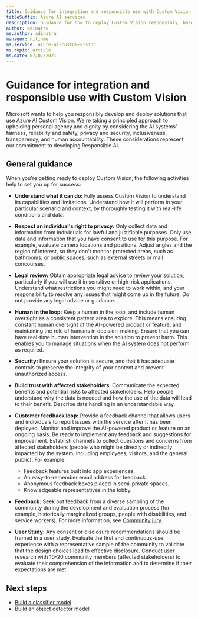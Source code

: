 ```yaml
---
title: Guidance for integration and responsible use with Custom Vision
titleSuffix: Azure AI services
description: Guidance for how to deploy Custom Vision responsibly, based on the knowledge and understanding from the team that created this product.
author: adinatru
ms.author: adinatru
manager: nitinme
ms.service: azure-ai-custom-vision
ms.topic: article
ms.date: 07/07/2021
---
```


# Guidance for integration and responsible use with Custom Vision

Microsoft wants to help you responsibly develop and deploy solutions that use Azure AI Custom Vision. We're taking a principled approach to upholding personal agency and dignity by considering the AI systems' fairness, reliability and safety, privacy and security, inclusiveness, transparency, and human accountability. These considerations represent our commitment to developing Responsible AI.

## General guidance

When you're getting ready to deploy Custom Vision, the following activities help to set you up for success:

* **Understand what it can do:** Fully assess Custom Vision to understand its capabilities and limitations. Understand how it will perform in your particular scenario and context, by thoroughly testing it with real-life conditions and data.

* **Respect an individual's right to privacy:** Only collect data and information from individuals for lawful and justifiable purposes. Only use data and information that you have consent to use for this purpose. For example, evaluate camera locations and positions. Adjust angles and the region of interest, so they don't monitor protected areas, such as bathrooms, or public spaces, such as external streets or mall concourses.

* **Legal review:** Obtain appropriate legal advice to review your solution, particularly if you will use it in sensitive or high-risk applications. Understand what restrictions you might need to work within, and your responsibility to resolve any issues that might come up in the future. Do not provide any legal advice or guidance.

* **Human in the loop:** Keep a human in the loop, and include human oversight as a consistent pattern area to explore. This means ensuring constant human oversight of the AI-powered product or feature, and maintaining the role of humans in decision-making. Ensure that you can have real-time human intervention in the solution to prevent harm. This enables you to manage situations when the AI system does not perform as required.

* **Security:** Ensure your solution is secure, and that it has adequate controls to preserve the integrity of your content and prevent unauthorized access.

* **Build trust with affected stakeholders**: Communicate the expected benefits and potential risks to affected stakeholders. Help people understand why the data is needed and how the use of the data will lead to their benefit. Describe data handling in an understandable way.

* **Customer feedback loop:** Provide a feedback channel that allows users and individuals to report issues with the service after it has been deployed. Monitor and improve the AI-powered product or feature on an ongoing basis. Be ready to implement any feedback and suggestions for improvement. Establish channels to collect questions and concerns from affected stakeholders (people who might be directly or indirectly impacted by the system, including employees, visitors, and the general public). For example:

  * Feedback features built into app experiences.
  * An easy-to-remember email address for feedback.
  * Anonymous feedback boxes placed in semi-private spaces.
  * Knowledgeable representatives in the lobby.

* **Feedback:** Seek out feedback from a diverse sampling of the community during the development and evaluation process (for example, historically marginalized groups, people with disabilities, and service workers). For more information, see [Community jury](/azure/architecture/guide/responsible-innovation/community-jury/).

* **User Study:** Any consent or disclosure recommendations should be framed in a user study. Evaluate the first and continuous-use experience with a representative sample of the community to validate that the design choices lead to effective disclosure. Conduct user research with 10-20 community members (affected stakeholders) to evaluate their comprehension of the information and to determine if their expectations are met.

## Next steps

* [Build a classifier model](/azure/ai-services/custom-vision-service/getting-started-build-a-classifier)
* [Build an object detector model](/azure/ai-services/custom-vision-service/get-started-build-detector)
